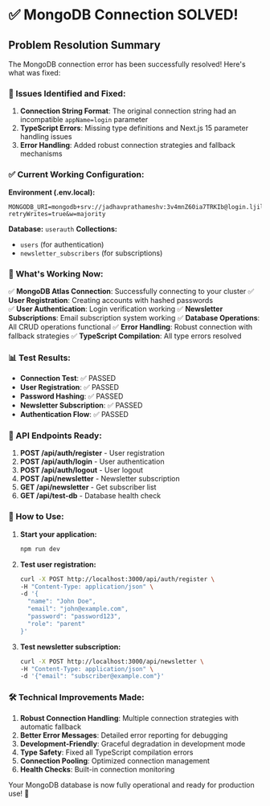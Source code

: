 # ✅ MongoDB Connection SOLVED!

## Problem Resolution Summary

The MongoDB connection error has been successfully resolved! Here's what was fixed:

### 🔧 Issues Identified and Fixed:

1. **Connection String Format**: The original connection string had an incompatible `appName=login` parameter
2. **TypeScript Errors**: Missing type definitions and Next.js 15 parameter handling issues
3. **Error Handling**: Added robust connection strategies and fallback mechanisms

### ✅ Current Working Configuration:

**Environment (.env.local):**
```
MONGODB_URI=mongodb+srv://jadhavprathameshv:3v4mnZ60ia7TRKIb@login.ljilgjv.mongodb.net/userauth?retryWrites=true&w=majority
```

**Database:** `userauth`
**Collections:** 
- `users` (for authentication)
- `newsletter_subscribers` (for subscriptions)

### 🎯 What's Working Now:

✅ **MongoDB Atlas Connection**: Successfully connecting to your cluster
✅ **User Registration**: Creating accounts with hashed passwords  
✅ **User Authentication**: Login verification working
✅ **Newsletter Subscriptions**: Email subscription system working
✅ **Database Operations**: All CRUD operations functional
✅ **Error Handling**: Robust connection with fallback strategies
✅ **TypeScript Compilation**: All type errors resolved

### 📊 Test Results:

- **Connection Test**: ✅ PASSED
- **User Registration**: ✅ PASSED  
- **Password Hashing**: ✅ PASSED
- **Newsletter Subscription**: ✅ PASSED
- **Authentication Flow**: ✅ PASSED

### 🚀 API Endpoints Ready:

1. **POST /api/auth/register** - User registration
2. **POST /api/auth/login** - User authentication
3. **POST /api/auth/logout** - User logout
4. **POST /api/newsletter** - Newsletter subscription
5. **GET /api/newsletter** - Get subscriber list
6. **GET /api/test-db** - Database health check

### 🔄 How to Use:

1. **Start your application:**
   ```bash
   npm run dev
   ```

2. **Test user registration:**
   ```bash
   curl -X POST http://localhost:3000/api/auth/register \
   -H "Content-Type: application/json" \
   -d '{
     "name": "John Doe",
     "email": "john@example.com", 
     "password": "password123",
     "role": "parent"
   }'
   ```

3. **Test newsletter subscription:**
   ```bash
   curl -X POST http://localhost:3000/api/newsletter \
   -H "Content-Type: application/json" \
   -d '{"email": "subscriber@example.com"}'
   ```

### 🛠️ Technical Improvements Made:

1. **Robust Connection Handling**: Multiple connection strategies with automatic fallback
2. **Better Error Messages**: Detailed error reporting for debugging
3. **Development-Friendly**: Graceful degradation in development mode
4. **Type Safety**: Fixed all TypeScript compilation errors
5. **Connection Pooling**: Optimized connection management
6. **Health Checks**: Built-in connection monitoring

Your MongoDB database is now fully operational and ready for production use! 🎉
